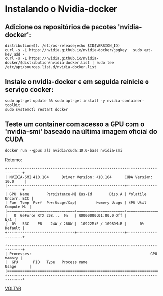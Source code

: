 # Instalando o Nvidia-docker

## 
## Adicione os repositórios de pacotes 'nvidia-docker':
```
distribution=$(. /etc/os-release;echo $ID$VERSION_ID)
curl -s -L https://nvidia.github.io/nvidia-docker/gpgkey | sudo apt-key add -
curl -s -L https://nvidia.github.io/nvidia-docker/$distribution/nvidia-docker.list | sudo tee /etc/apt/sources.list.d/nvidia-docker.list
```

## Instale o nvidia-docker e em seguida reinicie o serviço docker:
````
sudo apt-get update && sudo apt-get install -y nvidia-container-toolkit
sudo systemctl restart docker
````

## Teste um container com acesso a GPU com o 'nvidia-smi' baseado na última imagem oficial do CUDA
````
docker run --gpus all nvidia/cuda:10.0-base nvidia-smi
````

Retorno:
````
+-----------------------------------------------------------------------------+
| NVIDIA-SMI 410.104      Driver Version: 410.104      CUDA Version: 10.0     |
|-------------------------------+----------------------+----------------------+
| GPU  Name        Persistence-M| Bus-Id        Disp.A | Volatile Uncorr. ECC |
| Fan  Temp  Perf  Pwr:Usage/Cap|         Memory-Usage | GPU-Util  Compute M. |
|===============================+======================+======================|
|   0  GeForce RTX 208...  On   | 00000000:01:00.0 Off |                  N/A |
|  0%   53C    P8    24W / 260W |  10922MiB / 10989MiB |      0%      Default |
+-------------------------------+----------------------+----------------------+
                                                                               
+-----------------------------------------------------------------------------+
| Processes:                                                       GPU Memory |
|  GPU       PID   Type   Process name                             Usage      |
|=============================================================================|
+-----------------------------------------------------------------------------+
````

[VOLTAR](README.md)
